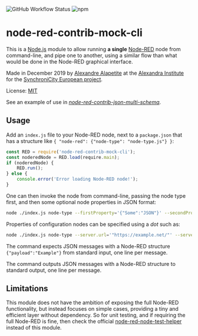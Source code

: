 ![GitHub Workflow Status](https://img.shields.io/github/workflow/status/alexandrainst/node-red-contrib-mock-cli/Node%20CI?logo=github)
![npm](https://img.shields.io/npm/dy/node-red-contrib-mock-cli?logo=npm)

# node-red-contrib-mock-cli

This is a [Node.js](https://nodejs.org) module to allow running **a single** [Node-RED](https://nodered.org) node from command-line, and pipe one to another, using a similar flow than what would be done in the Node-RED graphical interface.

Made in December 2019 by [Alexandre Alapetite](https://alexandra.dk/alexandre.alapetite) at the [Alexandra Institute](https://alexandra.dk) for the [SynchroniCity European project](https://synchronicity-iot.eu).

License: [MIT](LICENSE.md)

See an example of use in [*node-red-contrib-json-multi-schema*](https://github.com/alexandrainst/node-red-contrib-json-multi-schema).

## Usage

Add an `index.js` file to your Node-RED node, next to a `package.json` that has a structure like `{ "node-red": {"node-type": "node-type.js"} }`:

```js
const RED = require('node-red-contrib-mock-cli');
const noderedNode = RED.load(require.main);
if (noderedNode) {
	RED.run();
} else {
	console.error('Error loading Node-RED node!');
}
```

One can then invoke the node from command-line, passing the node type first, and then some optional node properties in JSON format:

```sh
node ./index.js node-type --firstProperty='{"Some":"JSON"}' --secondProperty='"Some text"' --thirdProperty='123'
```

Properties of configuration nodes can be specified using a *dot* such as:

```sh
node ./index.js node-type --server.url='"https://example.net/"' --server.username='"Alice"'
```

The command expects JSON messages with a Node-RED structure `{"payload":"Example"}` from standard input, one line per message.

The command outputs JSON messages with a Node-RED structure to standard output, one line per message.

## Limitations

This module does not have the ambition of exposing the full Node-RED functionality, but instead focuses on simple cases, providing a tiny and efficient layer without dependency.
So for unit testing, and if requiring the full Node-RED is fine, then check the official [node-red-node-test-helper](https://github.com/node-red/node-red-node-test-helper) instead of this module.

